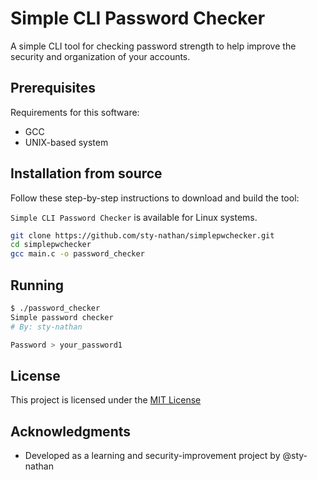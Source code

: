 # Simple CLI Password Checker

A simple CLI tool for checking password strength to help improve the security and organization of your accounts.

## Prerequisites

Requirements for this software:
- GCC
- UNIX-based system

## Installation from source

Follow these step-by-step instructions to download and build the tool:

`Simple CLI Password Checker` is available for Linux systems.

```bash
git clone https://github.com/sty-nathan/simplepwchecker.git
cd simplepwchecker
gcc main.c -o password_checker
```
## Running

```bash
$ ./password_checker
Simple password checker
# By: sty-nathan

Password > your_password1
```

## License

This project is licensed under the [MIT License](LICENSE)

## Acknowledgments

  - Developed as a learning and security-improvement project by @sty-nathan
